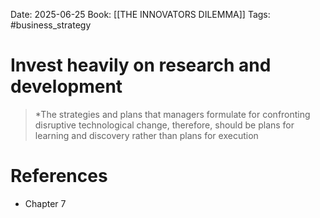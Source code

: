 Date: 2025-06-25
Book: [[THE INNOVATORS DILEMMA]]
Tags: #business_strategy 
# Invest heavily on research and development

>*The strategies and plans that managers formulate for confronting disruptive technological change, therefore, should be plans for learning and discovery rather than plans for execution 

# References
- Chapter 7